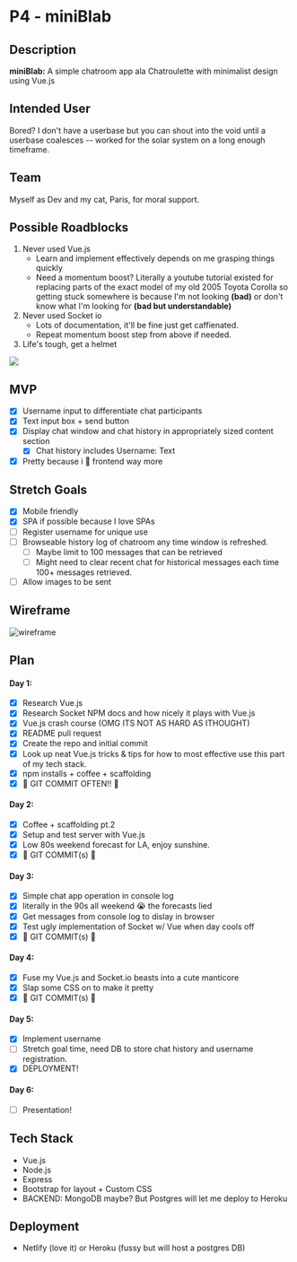 # P4 - miniBlab

## Description
**miniBlab:**  A simple chatroom app ala Chatroulette with minimalist design using Vue.js

## Intended User
Bored? I don't have a userbase but you can shout into the void until a userbase coalesces -- worked for the solar system on a long enough timeframe.

## Team
Myself as Dev and my cat, Paris, for moral support.

## Possible Roadblocks
1. Never used Vue.js
    * Learn and implement effectively depends on me grasping things quickly
    * Need a momentum boost? Literally a youtube tutorial existed for replacing parts of the exact model of my old 2005 Toyota Corolla so getting stuck somewhere is because I'm not looking **(bad)** or don't know what I'm looking for **(bad but understandable)**
2. Never used Socket io
    * Lots of documentation, it'll be fine just get caffienated. 
    * Repeat momentum boost step from above if needed.
3. Life's tough, get a helmet

![](https://media1.tenor.com/images/3e8ae9316032197b00ee6488d2f360cc/tenor.gif)


## MVP
- [x] Username input to differentiate chat participants
- [x] Text input box + send button 
- [x] Display chat window and chat history in appropriately sized content section
    - [x] Chat history includes Username: Text
- [x] Pretty because i 💖 frontend way more

## Stretch Goals
- [x] Mobile friendly
- [x] SPA if possible because I love SPAs
- [ ] Register username for unique use
- [ ] Browseable history log of chatroom any time window is refreshed.
    - [ ] Maybe limit to 100 messages that can be retrieved
    - [ ] Might need to clear recent chat for historical messages each time 100+ messages retrieved.
- [ ] Allow images to be sent 

## Wireframe

![wireframe](https://github.com/jimmygranadino/seir_526_p4/blob/master/wireframe/wireframe-spa.png)

## Plan
#### Day 1:
- [x] Research Vue.js
- [x] Research Socket NPM docs and how nicely it plays with Vue.js
- [x] Vue.js crash course (OMG ITS NOT AS HARD AS ITHOUGHT)
- [x] README pull request
- [x] Create the repo and initial commit
- [x] Look up neat Vue.js tricks & tips for how to most effective use this part of my tech stack.
- [x] npm installs + coffee + scaffolding
- [x] 🌊 GIT COMMIT OFTEN!! 🌊

#### Day 2:
- [x] Coffee + scaffolding pt.2
- [x] Setup and test server with Vue.js
- [x] Low 80s weekend forecast for LA, enjoy sunshine.
- [x] 🌊 GIT COMMIT(s) 🌊

#### Day 3:
- [x] Simple chat app operation in console log
- [x] literally in the 90s all weekend 😭 the forecasts lied
- [x] Get messages from console log to dislay in browser
- [x] Test ugly implementation of Socket w/ Vue when day cools off
- [x] 🌊 GIT COMMIT(s) 🌊

#### Day 4:
- [x] Fuse my Vue.js and Socket.io beasts into a cute manticore
- [x] Slap some CSS on to make it pretty
- [x] 🌊 GIT COMMIT(s) 🌊

#### Day 5: 
- [x] Implement username
- [ ] Stretch goal time, need DB to store chat history and username registration.
- [x] DEPLOYMENT!

#### Day 6:
- [ ] Presentation!


## Tech Stack
* Vue.js
* Node.js
* Express
* Bootstrap for layout + Custom CSS
* BACKEND: MongoDB maybe? But Postgres will let me deploy to Heroku

## Deployment
* Netlify (love it) or Heroku (fussy but will host a postgres DB)